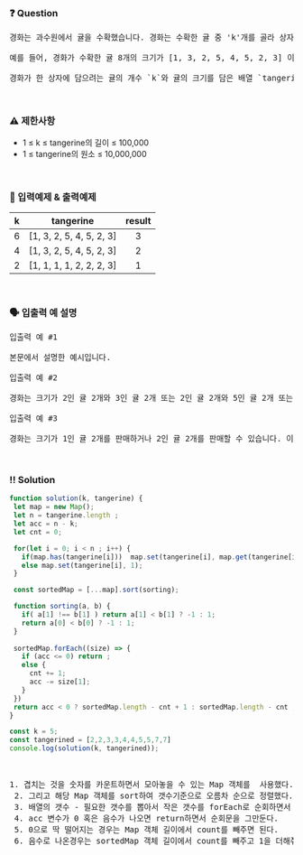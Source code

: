  ### ❓ Question

 <pre>경화는 과수원에서 귤을 수확했습니다. 경화는 수확한 귤 중 'k'개를 골라 상자 하나에 담아 판매하려고 합니다. 그런데 수확한 귤의 크기가 일정하지 않아 보기에 좋지 않다고 생각한 경화는 귤을 크기별로 분류했을 때 서로 다른 종류의 수를 최소화하고 싶습니다.

예를 들어, 경화가 수확한 귤 8개의 크기가 [1, 3, 2, 5, 4, 5, 2, 3] 이라고 합시다. 경화가 귤 6개를 판매하고 싶다면, 크기가 1, 4인 귤을 제외한 여섯 개의 귤을 상자에 담으면, 귤의 크기의 종류가 2, 3, 5로 총 3가지가 되며 이때가 서로 다른 종류가 최소일 때입니다.

경화가 한 상자에 담으려는 귤의 개수 `k`와 귤의 크기를 담은 배열 `tangerine이` 매개변수로 주어집니다. 경화가 귤 `k`개를 고를 때 크기가 서로 다른 종류의 수의 최솟값을 return 하도록 solution 함수를 작성해주세요.</pre>
 
<br>

### ⚠️ 제한사항

<ul>
  <li>1 ≤ k ≤ tangerine의 길이 ≤ 100,000</li>
  <li>1 ≤ tangerine의 원소 ≤ 10,000,000</li>
</ul>

<br>

### 🔢 입력예제 & 출력예제

|k|tangerine|result|
|:-:|:-:|:-:|
|6|[1, 3, 2, 5, 4, 5, 2, 3]|3|
|4|[1, 3, 2, 5, 4, 5, 2, 3]|2|
|2|[1, 1, 1, 1, 2, 2, 2, 3]|1|

<br>

### 🗣 입출력 예 설명

<pre>입출력 예 #1

본문에서 설명한 예시입니다.

입출력 예 #2

경화는 크기가 2인 귤 2개와 3인 귤 2개 또는 2인 귤 2개와 5인 귤 2개 또는 3인 귤 2개와 5인 귤 2개로 귤을 판매할 수 있습니다. 이때의 크기 종류는 2가지로 이 값이 최소가 됩니다.

입출력 예 #3

경화는 크기가 1인 귤 2개를 판매하거나 2인 귤 2개를 판매할 수 있습니다. 이때의 크기 종류는 1가지로, 이 값이 최소가 됩니다.</pre>
                                                                                                                           

 <br>

 ### ‼️ Solution

 ```javascript
function solution(k, tangerine) {
  let map = new Map();
  let n = tangerine.length ;
  let acc = n - k;
  let cnt = 0;

  for(let i = 0; i < n ; i++) {
    if(map.has(tangerine[i]))  map.set(tangerine[i], map.get(tangerine[i])+1)
    else map.set(tangerine[i], 1);
  }

  const sortedMap = [...map].sort(sorting);

  function sorting(a, b) {
    if( a[1] !== b[1] ) return a[1] < b[1] ? -1 : 1;
    return a[0] < b[0] ? -1 : 1;
  }
  
  sortedMap.forEach((size) => {
    if (acc <= 0) return ;
    else {
      cnt += 1;
      acc -= size[1];
    }
  })
  return acc < 0 ? sortedMap.length - cnt + 1 : sortedMap.length - cnt ;
}

const k = 5;
const tangerined = [2,2,3,3,4,4,5,5,7,7]	
console.log(solution(k, tangerined));
 ```
<br>



 <pre>1. 겹치는 것을 숫자를 카운트하면서 모아놓을 수 있는 Map 객체를  사용했다.
 2. 그리고 해당 Map 객체를 sort하여 갯수기준으로 오름차 순으로 정렬했다.
 3. 배열의 갯수 - 필요한 갯수를 뽑아서 작은 갯수를 forEach로 순회하면서 빼기 시작한다.
 4. acc 변수가 0 혹은 음수가 나오면 return하면서 순회문을 그만둔다.
 5. 0으로 딱 떨어지는 경우는 Map 객체 길이에서 count를 빼주면 된다.
 6. 음수로 나온경우는 sortedMap 객체 길이에서 count를 빼주고 1을 더해줘야한다.</pre>
